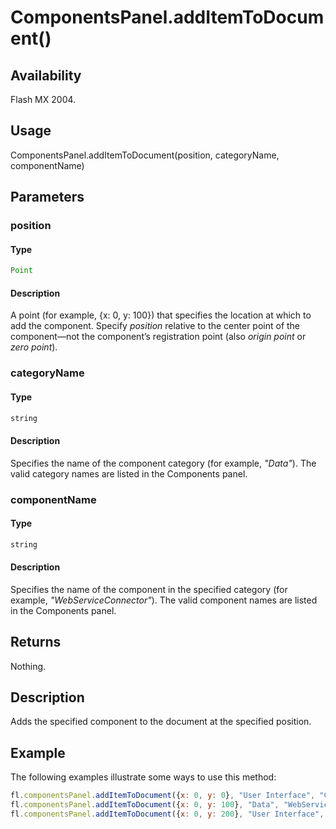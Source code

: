 # ComponentsPanel.addItemToDocument()

## Availability

Flash MX 2004.

## Usage

ComponentsPanel.addItemToDocument(position, categoryName, componentName)

## Parameters

### **position**

#### Type

```typescript
Point
```

#### Description

A point (for example, {x: 0, y: 100}) that specifies the location at which to add the component. Specify *position* relative to the center point of the component—not the component’s registration point (also *origin point* or *zero point*).

### **categoryName**

#### Type

```typescript
string
```

#### Description

Specifies the name of the component category (for example, *"Data"*). The valid category names are listed in the Components panel.

### **componentName**

#### Type

```typescript
string
```

#### Description

Specifies the name of the component in the specified category (for example, *"WebServiceConnector"*). The valid component names are listed in the Components panel.

## Returns

Nothing.

## Description

Adds the specified component to the document at the specified position.

## Example

The following examples illustrate some ways to use this method:

```javascript
fl.componentsPanel.addItemToDocument({x: 0, y: 0}, "User Interface", "CheckBox");
fl.componentsPanel.addItemToDocument({x: 0, y: 100}, "Data", "WebServiceConnector");
fl.componentsPanel.addItemToDocument({x: 0, y: 200}, "User Interface", "Button");
```

